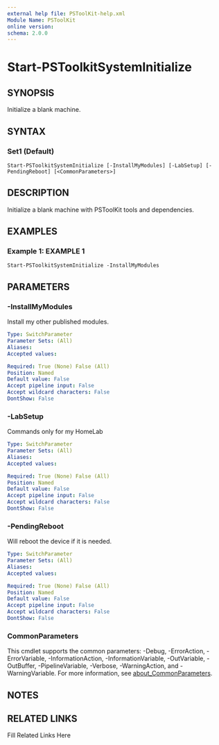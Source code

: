 ```yaml
---
external help file: PSToolKit-help.xml
Module Name: PSToolKit
online version: 
schema: 2.0.0
---
```


# Start-PSToolkitSystemInitialize

## SYNOPSIS

Initialize a blank machine.

## SYNTAX

### Set1 (Default)

```
Start-PSToolkitSystemInitialize [-InstallMyModules] [-LabSetup] [-PendingReboot] [<CommonParameters>]
```

## DESCRIPTION

Initialize a blank machine with PSToolKit tools and dependencies.


## EXAMPLES

### Example 1: EXAMPLE 1

```
Start-PSToolkitSystemInitialize -InstallMyModules
```








## PARAMETERS

### -InstallMyModules

Install my other published modules.

```yaml
Type: SwitchParameter
Parameter Sets: (All)
Aliases: 
Accepted values: 

Required: True (None) False (All)
Position: Named
Default value: False
Accept pipeline input: False
Accept wildcard characters: False
DontShow: False
```

### -LabSetup

Commands only for my HomeLab

```yaml
Type: SwitchParameter
Parameter Sets: (All)
Aliases: 
Accepted values: 

Required: True (None) False (All)
Position: Named
Default value: False
Accept pipeline input: False
Accept wildcard characters: False
DontShow: False
```

### -PendingReboot

Will reboot the device if it is needed.

```yaml
Type: SwitchParameter
Parameter Sets: (All)
Aliases: 
Accepted values: 

Required: True (None) False (All)
Position: Named
Default value: False
Accept pipeline input: False
Accept wildcard characters: False
DontShow: False
```


### CommonParameters

This cmdlet supports the common parameters: -Debug, -ErrorAction, -ErrorVariable, -InformationAction, -InformationVariable, -OutVariable, -OutBuffer, -PipelineVariable, -Verbose, -WarningAction, and -WarningVariable. For more information, see [about_CommonParameters](http://go.microsoft.com/fwlink/?LinkID=113216).

## NOTES



## RELATED LINKS

Fill Related Links Here

